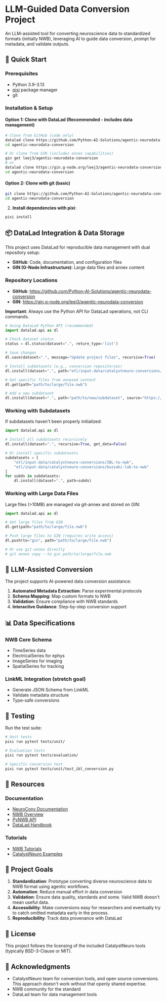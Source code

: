 # LLM-Guided Data Conversion Project

An LLM-assisted tool for converting  neuroscience data to standardized formats (initially NWB), leveraging AI to guide data conversion, prompt for metadata, and validate outputs.

## 🚀 Quick Start

### Prerequisites

- Python 3.9-3.13
- [pixi](https://pixi.sh/latest/) package manager
- git

### Installation & Setup

#### Option 1: Clone with DataLad (Recommended - includes data management)
```bash
# Clone from GitHub (code only)
datalad clone https://github.com/Python-AI-Solutions/agentic-neurodata-conversion.git
cd agentic-neurodata-conversion

# Or clone from GIN (includes annex capabilities)
gin get leej3/agentic-neurodata-conversion
# or
datalad clone https://gin.g-node.org/leej3/agentic-neurodata-conversion.git
cd agentic-neurodata-conversion
```

#### Option 2: Clone with git (basic)
```bash
git clone https://github.com/Python-AI-Solutions/agentic-neurodata-conversion.git
cd agentic-neurodata-conversion
```

2. **Install dependencies with pixi**:
```bash
pixi install
```

## 📦 DataLad Integration & Data Storage

This project uses DataLad for reproducible data management with dual repository setup:
- **GitHub**: Code, documentation, and configuration files
- **GIN (G-Node Infrastructure)**: Large data files and annex content

### Repository Locations
- **GitHub**: https://github.com/Python-AI-Solutions/agentic-neurodata-conversion
- **GIN**: https://gin.g-node.org/leej3/agentic-neurodata-conversion

**Important**: Always use the Python API for DataLad operations, not CLI commands.

```python
# Using DataLad Python API (recommended)
import datalad.api as dl

# Check dataset status
status = dl.status(dataset=".", return_type='list')

# Save changes
dl.save(dataset=".", message="Update project files", recursive=True)

# Install subdatasets (e.g., conversion repositories)
dl.install(dataset=".", path="etl/input-data/catalystneuro-conversions/IBL-to-nwb")

# Get specific files from annexed content
dl.get(path="path/to/large/file.nwb")

# Add a new subdataset
dl.install(dataset=".", path="path/to/new/subdataset", source="https://github.com/org/repo")
```

### Working with Subdatasets

If subdatasets haven't been properly initialized:

```python
import datalad.api as dl

# Install all subdatasets recursively
dl.install(dataset=".", recursive=True, get_data=False)

# Or install specific subdatasets
subdatasets = [
    "etl/input-data/catalystneuro-conversions/IBL-to-nwb",
    "etl/input-data/catalystneuro-conversions/buzsaki-lab-to-nwb"
]
for subds in subdatasets:
    dl.install(dataset=".", path=subds)
```

### Working with Large Data Files

Large files (>10MB) are managed via git-annex and stored on GIN:

```python
import datalad.api as dl

# Get large files from GIN
dl.get(path="path/to/large/file.nwb")

# Push large files to GIN (requires write access)
dl.push(to="gin", path="path/to/large/file.nwb")

# Or use git-annex directly
# git annex copy --to gin path/to/large/file.nwb
```

## 🤖 LLM-Assisted Conversion

The project supports AI-powered data conversion assistance:

1. **Automated Metadata Extraction**: Parse experimental protocols
2. **Schema Mapping**: Map custom formats to NWB
3. **Validation**: Ensure compliance with NWB standards
4. **Interactive Guidance**: Step-by-step conversion support

## 📊 Data Specifications

### NWB Core Schema
- TimeSeries data
- ElectricalSeries for ephys
- ImageSeries for imaging
- SpatialSeries for tracking

### LinkML Integration (stretch goal)
- Generate JSON Schema from LinkML
- Validate metadata structure
- Type-safe conversions

## 🧪 Testing

Run the test suite:

```bash
# Unit tests
pixi run pytest tests/unit/

# Evaluation tests
pixi run pytest tests/evaluation/

# Specific conversion test
pixi run pytest tests/unit/test_ibl_conversion.py
```

## 🔗 Resources

### Documentation
- [NeuroConv Documentation](https://neuroconv.readthedocs.io/)
- [NWB Overview](https://www.nwb.org/)
- [PyNWB API](https://pynwb.readthedocs.io/)
- [DataLad Handbook](https://handbook.datalad.org/)

### Tutorials
- [NWB Tutorials](https://nwb.org/tutorials/)
- [CatalystNeuro Examples](https://github.com/catalystneuro/neuroconv/tree/main/docs/conversion_examples_gallery)


## 🎯 Project Goals

1. **Standardization**: Prototype converting diverse neuroscience data to NWB format using agentic workflows.
2. **Automation**: Reduce manual effort in data conversion
3. **Validation**: Ensure data quality, standards and some. Valid NWB doesn't mean useful data.
4. **Accessibility**: Make conversions easy for researchers and eventually try to catch omitted metadata early in the process.
5. **Reproducibility**: Track data provenance with DataLad

## 📄 License

This project follows the licensing of the included CatalystNeuro tools (typically BSD-3-Clause or MIT).

## 🙏 Acknowledgments

- CatalystNeuro team for conversion tools, and open source conversions. This approach doesn't work without that openly shared expertise.
- NWB community for the standard
- DataLad team for data management tools